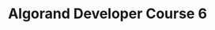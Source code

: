 ---
title: "Algorand Developer Course 6"
description: "Understand all you need to know about transactions and payments in Algorand and making your own transactions. By the end of this module, you will have learn how to construct and make an Algo payment, make an ASA transfer, understand what an Indexer is and its uses as well as how to use it, and creating an online payment application using myAlgo Connect SDK library."
type: "tutorial"
category: "Algorand Protocol Course,Algorand Components,ASA"
difficulty: "Intermediate"
summary: "How to make your own transactions and payments in Algorand"
file_path: ""
image: "https://assets-global.website-files.com/5e39e095596498a8b9624af1/5ffca6e3e0d8ad9231cc2af6_Portfolio-course---final.png"
link: "https://drive.google.com/file/d/1nzibs5ajPb-wH1-7Ahg8JGzOfIkJGljv/view"
status: "open"
---